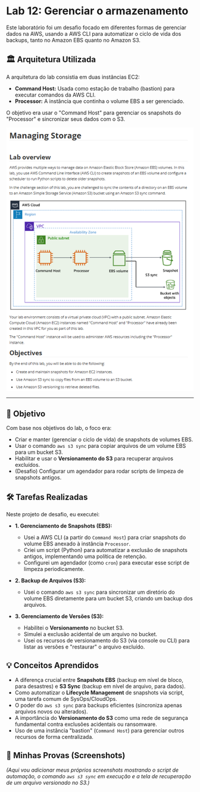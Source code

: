 # Lab 12: Gerenciar o armazenamento

Este laboratório foi um desafio focado em diferentes formas de gerenciar dados na AWS, usando a AWS CLI para automatizar o ciclo de vida dos backups, tanto no Amazon EBS quanto no Amazon S3.

## 🏛️ Arquitetura Utilizada

A arquitetura do lab consistia em duas instâncias EC2:
* **Command Host:** Usada como estação de trabalho (bastion) para executar comandos da AWS CLI.
* **Processor:** A instância que continha o volume EBS a ser gerenciado.

O objetivo era usar o "Command Host" para gerenciar os snapshots do "Processor" e sincronizar seus dados com o S3.

![Diagrama da Arquitetura de Gerenciamento](./arquitetura-gerenciamento-storage.png)

---

## 🎯 Objetivo
Com base nos objetivos do lab, o foco era:
* Criar e manter (gerenciar o ciclo de vida) de snapshots de volumes EBS.
* Usar o comando `aws s3 sync` para copiar arquivos de um volume EBS para um bucket S3.
* Habilitar e usar o **Versionamento do S3** para recuperar arquivos excluídos.
* (Desafio) Configurar um agendador para rodar scripts de limpeza de snapshots antigos.

## 🛠️ Tarefas Realizadas

Neste projeto de desafio, eu executei:

* **1. Gerenciamento de Snapshots (EBS):**
    * Usei a AWS CLI (a partir do `Command Host`) para criar snapshots do volume EBS anexado à instância `Processor`.
    * Criei um script (Python) para automatizar a exclusão de snapshots antigos, implementando uma política de retenção.
    * Configurei um agendador (como `cron`) para executar esse script de limpeza periodicamente.

* **2. Backup de Arquivos (S3):**
    * Usei o comando `aws s3 sync` para sincronizar um diretório do volume EBS diretamente para um bucket S3, criando um backup dos arquivos.

* **3. Gerenciamento de Versões (S3):**
    * Habilitei o **Versionamento** no bucket S3.
    * Simulei a exclusão acidental de um arquivo no bucket.
    * Usei os recursos de versionamento do S3 (via console ou CLI) para listar as versões e "restaurar" o arquivo excluído.

## 💡 Conceitos Aprendidos
-   A diferença crucial entre **Snapshots EBS** (backup em nível de bloco, para desastres) e **S3 Sync** (backup em nível de arquivo, para dados).
-   Como automatizar o **Lifecycle Management** de snapshots via script, uma tarefa comum de SysOps/CloudOps.
-   O poder do `aws s3 sync` para backups eficientes (sincroniza apenas arquivos novos ou alterados).
-   A importância do **Versionamento do S3** como uma rede de segurança fundamental contra exclusões acidentais ou ransomware.
-   Uso de uma instância "bastion" (`Command Host`) para gerenciar outros recursos de forma centralizada.

## 📸 Minhas Provas (Screenshots)

*(Aqui vou adicionar meus próprios screenshots mostrando o script de automação, o comando `aws s3 sync` em execução e a tela de recuperação de um arquivo versionado no S3.)*
